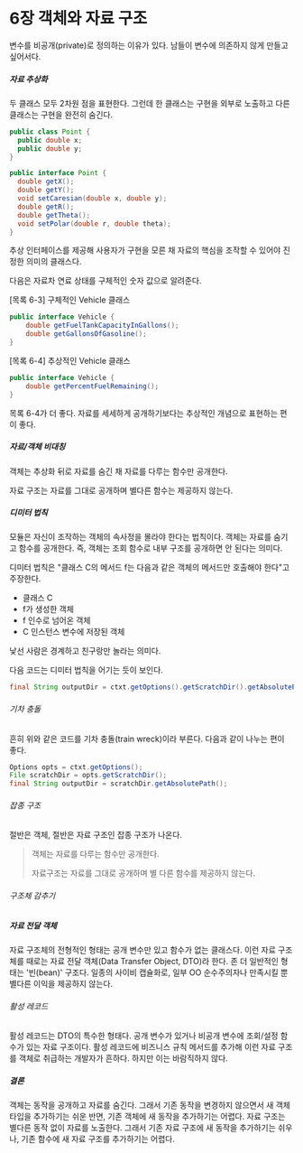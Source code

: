 # 6장 객체와 자료 구조

변수를 비공개(private)로 정의하는 이유가 있다. 남들이 변수에 의존하지 않게 만들고 싶어서다.



##### 자료 추상화

두 클래스 모두 2차원 점을 표현한다. 그런데 한 클래스는 구현을 외부로 노출하고 다른 클래스는 구현을 완전히 숨긴다.

```java
public class Point {
  public double x;
  public double y;
}
```

```java
public interface Point {
  double getX();
  double getY();
  void setCaresian(double x, double y);
  double getR();
  double getTheta();
  void setPolar(double r, double theta);
}
```

추상 인터페이스를 제공해 사용자가 구현을 모른 채 자료의 핵심을 조작할 수 있어야 진정한 의미의 클래스다.

다음은 자료차 연료 상태를 구체적인 숫자 값으로 알려준다.

[목록 6-3] 구체적인 Vehicle 클래스

```java
public interface Vehicle {
    double getFuelTankCapacityInGallons();
    double getGallonsOfGasoline();
}
```

[목록 6-4] 추상적인 Vehicle 클래스

```java
public interface Vehicle {
    double getPercentFuelRemaining();
}
```

목록 6-4가 더 좋다. 자료를 세세하게 공개하기보다는 추상적인 개념으로 표현하는 편이 좋다.



##### 자료/객체 비대칭

객체는 추상화 뒤로 자료를 숨긴 채 자료를 다루는 함수만 공개한다.

자료 구조는 자료를 그대로 공개하며 별다른 함수는 제공하지 않는다.



##### 디미터 법칙

모듈은 자신이 조작하는 객체의 속사정을 몰라야 한다는 법칙이다.
객체는 자료를 숨기고 함수를 공개한다. 즉, 객체는 조회 함수로 내부 구조를 공개하면 안 된다는 의미다.

디미터 법칙은 "클래스 C의 메서드 f는 다음과 같은 객체의 메서드만 호출해야 한다"고 주장한다.

* 클래스 C
* f가 생성한 객체
* f 인수로 넘어온 객체
* C 인스턴스 변수에 저장된 객체

낯선 사람은 경계하고 친구랑만 놀라는 의미다.

다음 코드는 디미터 법칙을 어기는 듯이 보인다.

```java
final String outputDir = ctxt.getOptions().getScratchDir().getAbsolutePath();
```



###### 기차 충돌

흔히 위와 같은 코드를 기차 충돌(train wreck)이라 부른다. 다음과 같이 나누는 편이 좋다.

```java
Options opts = ctxt.getOptions();
File scratchDir = opts.getScratchDir();
final String outputDir = scratchDir.getAbsolutePath();
```



###### 잡종 구조

절반은 객체, 절반은 자료 구조인 잡종 구조가 나온다.

> 객체는 자료를 다루는 함수만 공개한다.
>
> 자료구조는 자료를 그대로 공개하며 별 다른 함수를 제공하지 않는다.



###### 구조체 감추기



##### 자료 전달 객체

자료 구조체의 전형적인 형태는 공개 변수만 있고 함수가 없는 클래스다. 이런 자료 구조체를 때로는 자료 전달 객체(Data Transfer Object, DTO)라 한다.
존 더 일반적인 형태는 '빈(bean)' 구조다. 일종의 사이비 캡슐화로, 일부 OO 순수주의자나 만족시킬 뿐 별다른 이익을 제공하지 않는다.



###### 활성 레코드

활성 레코드는 DTO의 특수한 형태다. 공개 변수가 있거나 비공개 변수에 조회/설정 함수가 있는 자료 구조이다.
활성 레코드에 비즈니스 규칙 메서드를 추가해 이런 자료 구조를 객체로 취급하는 개발자가 흔하다. 하지만 이는 바람직하지 않다.



##### 결론

객체는 동작을 공개하고 자료를 숨긴다. 그래서 기존 동작을 변경하지 않으면서 새 객체 타입을 추가하기는 쉬운 반면, 기존 객체에 새 동작을 추가하기는 어렵다.
자료 구조는 별다른 동작 없이 자료를 노출한다. 그래서 기존 자료 구조에 새 동작을 추가하기는 쉬우나, 기존 함수에 새 자료 구조를 추가하기는 어렵다.

























